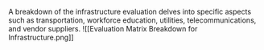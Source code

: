 A breakdown of the infrastructure evaluation delves into specific aspects such as transportation, workforce education, utilities, telecommunications, and vendor suppliers.
![[Evaluation Matrix Breakdown for Infrastructure.png]]
